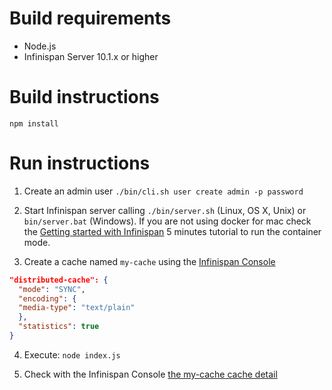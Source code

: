 # Build requirements

* Node.js
* Infinispan Server 10.1.x or higher 

# Build instructions

    npm install

# Run instructions 

1. Create an admin user `./bin/cli.sh user create admin -p password`
  
2. Start Infinispan server calling `./bin/server.sh` (Linux, OS X, Unix) or 
  `bin/server.bat` (Windows). If you are not using docker for mac check the
  [Getting started with Infinispan](https://infinispan.org/get-started/) 5 minutes tutorial
  to run the container mode.
3. Create a cache named `my-cache` using the [Infinispan Console](http://localhost:11222/)
  ```json
  "distributed-cache": {
    "mode": "SYNC",
    "encoding": {
    "media-type": "text/plain"
    },
    "statistics": true
  }
```
4. Execute: `node index.js`

5. Check with the Infinispan Console [the my-cache cache detail](http://localhost:11222/console/my-cache)
